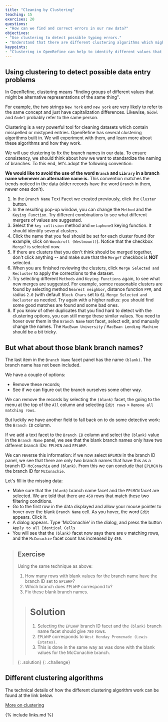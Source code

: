 ```yaml
---
title: "Cleaning by Clustering"
teaching: 15
exercises: 20
questions:
- "How can we find and correct errors in our raw data?"
objectives:
- "Use clustering to detect possible typing errors."
- "Understand that there are different clustering algorithms which might give different results."
keypoints:
- "Clustering in OpenRefine can help to identify different values that might mean the same thing."
---
```


## Using clustering to detect possible data entry problems

In OpenRefine, clustering means "finding groups of different values that might be
alternative representations of the same thing".

For example, the two strings `New York` and `new york` are very likely to refer to the
same concept and just have capitalization differences. Likewise, `Gödel` and `Godel`
probably refer to the same person.

Clustering is a very powerful tool for cleaning datasets which contain misspelled or mistyped
entries. OpenRefine has several clustering algorithms built in.
We will experiment with them, and learn more about these algorithms and how they work.

We will use clustering to fix the branch names in our data.
To ensure consistency, we should think about how we want to standardize the naming of branches.
To this end, let's adopt the following convention:

**We would like to avoid the use of the word `Branch` and `Library` in a branch name whenever an alternative name is.** This convention matches the trends noticed in the data (older records have the word `Branch` in them, newer ones don't).

1. In the `Branch Name` Text Facet we created previously, click the `Cluster` button.
2. In the resulting pop-up window, you can change the `Method` and the `Keying Function`.
   Try different combinations to see what different mergers of values are suggested.
3. Select the `key collision` method and `metaphone3` keying function.
   It should identify several clusters.
4. Click the name that you feel should be set for each cluster found
   (for example, click on `Woodcroft (Westmount)`). Notice that the checkbox `Merge?` is selected now.
5. If there are clusters that you don't think should be merged together, don't click anything --
   and make sure that the `Merge?` checkbox is **NOT** selected.
6. When you are finished reviewing the clusters, click `Merge Selected and Recluster` to apply
   the corrections to the dataset.
7. Try selecting different `Methods` and `Keying Functions` again, to see what new merges are
   suggested. For example, somce reasonable clusters are found by selecting method
   `Nearest neighbor`, distance function `PPM`, and radius `2.0`
   (with default `Block Chars` set to `6`). `Merge Selected and Recluster` as needed.
   Try again with a higher radius: you should find some good matches are found and some
   bad ones.
8. If you know of other duplicates that you find hard to detect with the clustering options,
   you can still merge these similar values. You need to hover over them in the `Branch Name`
   text facet, select edit, and manually change the names. The `MacEwan University` /
   `MacEwan Lending Machine` should be a bit tricky.

## But what about those blank branch names?

The last item in the `Branch Name` facet panel has the name `(blank)`. The branch name
has not been included.

We have a couple of options:

* Remove these records;
* See if we can figure out the branch ourselves some other way.

We can remove the records by selecting the `(blank)` facet, the going to the menu at the
top of the `All` column and selecting `Edit rows` > `Remove all matching rows`.

But luckily we have another field to fall back on to do some detective work: the `Branch ID`
column.

If we add a text facet to the `Branch ID` column and select the `(blank)` value in
the `Branch Name` panel, we see that the blank branch names only have two different
branch IDs: `EPLMCN` and `EPLWHP`.

We can reverse this information: if we now select `EPLMCN` in the branch ID panel,
we see that there are only two branch names that have this as a branch ID:
`McConachie` and `(blank)`. From this we can conclude that `EPLMCN` is the
branch ID for `McConachie`.

Let's fill in the missing data:

* Make sure that the `(blank)` branch name facet and the `EPLMCN` facet are selected.
  We are told that there are `450` rows that match these two filtering conditions.
* Go to the first row in the data displayed and allow your mouse pointer to hover over
  the blank `Branch Name` cell. As you hover, the word `Edit` appears. Click it.
* A dialog appears. Type 'McConachie' in the dialog, and press the button
  `Apply to all Identical Cells`
* You will see that the `(blank)` facet now says there are `0` matching rows, and
  the `McConachie` facet count has increased by `450`.

> ## Exercise
> Using the same technique as above:
>
> 1. How many rows with blank values for the branch name have the branch ID set to `EPLWHP`?
> 2. Which branch does `EPLWHP` correspond to?
> 3. Fix these blank branch names.
>
> > # Solution
> >
> > 1. Selecting the `EPLWHP` branch ID facet and the `(blank)` branch name facet should
> >    give `780` rows.
> > 2. `EPLWHP` corresponds to `West Henday Promenade (Lewis Estates)`.
> > 3. This is done in the same way as was done with the blank values for the McConachie branch. 
> >
> {: .solution}
{: .challenge}

## Different clustering algorithms

The technical details of how the different clustering algorithm work can be found at the link below.

[More on clustering](https://github.com/OpenRefine/OpenRefine/wiki/Clustering-In-Depth)

{% include links.md %}
